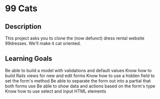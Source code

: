 # 99 Cats

## Description
This project asks you to clone the (now defunct) dress rental website 99dresses. We'll make it cat oriented.

## Learning Goals
Be able to build a model with validations and default values
Know how to build Rails views for new and edit forms
  Know how to use a hidden field to set the form's method
  Be able to separate the form out into a partial that both forms use
  Be able to show data and actions based on the form's type
  Know how to use select and input HTML elements